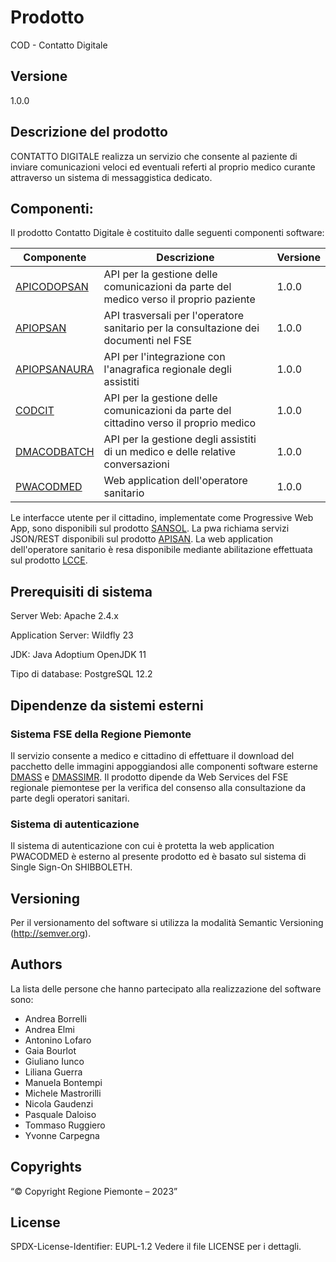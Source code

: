 # Prodotto

COD - Contatto Digitale

## Versione

1.0.0

## Descrizione del prodotto

CONTATTO DIGITALE realizza un servizio che consente al paziente di inviare comunicazioni veloci ed eventuali referti al proprio medico curante attraverso un sistema di messaggistica dedicato. 

## Componenti:

Il prodotto Contatto Digitale è costituito dalle seguenti componenti software:

| Componente |Descrizione  |Versione |
|--|--|--|
| [APICODOPSAN](apicodopsan) | API per la gestione delle comunicazioni da parte del medico verso il proprio paziente | 1.0.0 |
| [APIOPSAN](https://github.com/regione-piemonte/webappmed-fse/tree/main/apiopsan) | API trasversali per l'operatore sanitario per la consultazione dei documenti nel FSE | 1.0.0 |
| [APIOPSANAURA](apiopsanaura) | API per l'integrazione con l'anagrafica regionale degli assistiti | 1.0.0 |
| [CODCIT](codcit) | API per la gestione delle comunicazioni da parte del cittadino verso il proprio medico | 1.0.0 |
| [DMACODBATCH](dmacodbatch) | API per la gestione degli assistiti di un medico e delle relative conversazioni | 1.0.0 |
| [PWACODMED](pwacodmed) | Web application dell'operatore sanitario | 1.0.0 |

Le interfacce utente per il cittadino, implementate come Progressive Web App, sono disponibili sul prodotto [SANSOL](https://github.com/regione-piemonte/sansol/tree/main/sansolcontattodigit). La pwa richiama servizi JSON/REST disponibili sul prodotto [APISAN](https://github.com/regione-piemonte/apisan/tree/master/apisancod). La web application dell'operatore sanitario è resa disponibile mediante abilitazione effettuata sul prodotto [LCCE](https://github.com/regione-piemonte/lcce).

## Prerequisiti di sistema

Server Web:
Apache 2.4.x

Application Server:
Wildfly 23

JDK:
Java Adoptium OpenJDK 11

Tipo di database:
PostgreSQL 12.2

## Dipendenze da sistemi esterni

### Sistema FSE della Regione Piemonte
Il servizio consente a medico e cittadino di effettuare il download del pacchetto delle immagini appoggiandosi alle componenti software esterne [DMASS](https://github.com/regione-piemonte/imr-fse/tree/main/DMASS) e [DMASSIMR](https://github.com/regione-piemonte/imr-fse/tree/main/DMASSIMR).
Il prodotto dipende da Web Services del FSE regionale piemontese per la verifica del consenso alla consultazione da parte degli operatori sanitari.

### Sistema di autenticazione
Il sistema di autenticazione con cui è protetta la web application PWACODMED è esterno al presente prodotto ed è basato sul sistema di Single Sign-On SHIBBOLETH.

## Versioning

Per il versionamento del software si utilizza la modalità Semantic Versioning (http://semver.org).

## Authors
La lista delle persone che hanno partecipato alla realizzazione del software sono:
- Andrea Borrelli
- Andrea Elmi
- Antonino Lofaro
- Gaia Bourlot
- Giuliano Iunco
- Liliana Guerra
- Manuela Bontempi
- Michele Mastrorilli
- Nicola Gaudenzi
- Pasquale Daloiso
- Tommaso Ruggiero
- Yvonne Carpegna

## Copyrights

“© Copyright Regione Piemonte – 2023”

## License

SPDX-License-Identifier: EUPL-1.2
Vedere il file LICENSE per i dettagli.
